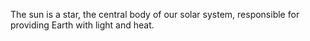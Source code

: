 The sun is a star, the central body of our solar system, responsible for providing Earth with light and heat.
